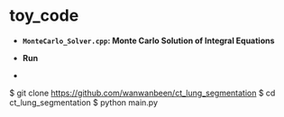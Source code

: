 # toy_code

* **```MonteCarlo_Solver.cpp```: Monte Carlo Solution of Integral Equations**


* **Run**
* ```
$ git clone https://github.com/wanwanbeen/ct_lung_segmentation
$ cd ct_lung_segmentation
$ python main.py
```

